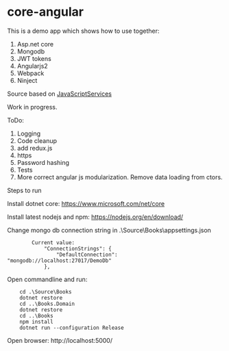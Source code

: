 # core-angular

This is a demo app which shows how to use together:

1. Asp.net core
2. Mongodb
3. JWT tokens 
4. Angularjs2
5. Webpack
6. Ninject

Source based on [JavaScriptServices](https://github.com/aspnet/JavaScriptServices)

Work in progress.

ToDo:

1. Logging
2. Code cleanup
3. add redux.js
4. https
5. Password hashing
6. Tests
7. More correct angular js modularization. Remove data loading from ctors.

Steps to run

Install dotnet core: https://www.microsoft.com/net/core

Install latest nodejs and npm: https://nodejs.org/en/download/

Change mongo db connection string in .\Source\Books\appsettings.json


```
        Current value:
            "ConnectionStrings": {
                "DefaultConnection": "mongodb://localhost:27017/DemoDb"
            },
```


Open commandline and run:


```
    cd .\Source\Books
    dotnet restore
    cd ..\Books.Domain
    dotnet restore
    cd ..\Books
    npm install
    dotnet run --configuration Release
```


Open browser: http://localhost:5000/


        
 

